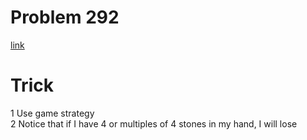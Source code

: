 # Problem 292
[link](https://leetcode.com/problems/nim-game/description/)

# Trick
1 Use game strategy   
2 Notice that if I have 4 or multiples of 4 stones in my hand, I will lose

